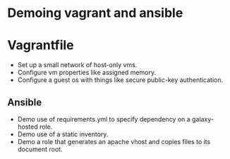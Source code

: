 # Demoing vagrant and ansible

# Vagrantfile

- Set up a small network of host-only vms.
- Configure vm properties like assigned memory.
- Configure a guest os with things like secure public-key authentication.

## Ansible
- Demo use of requirements.yml to specify dependency on a galaxy-hosted role.
- Demo use of a static inventory.
- Demo a role that generates an apache vhost and copies files to its document root.
